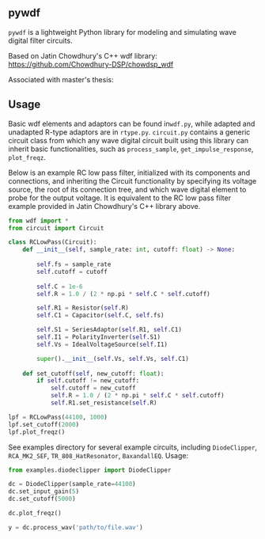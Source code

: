 ## pywdf
<code>pywdf</code> is a lightweight Python library for modeling and simulating wave digital filter circuits.

Based on Jatin Chowdhury's C++ wdf library:  https://github.com/Chowdhury-DSP/chowdsp_wdf

Associated with master's thesis:

## Usage

Basic wdf elements and adaptors can be found in<code>wdf.py</code>, while adapted and unadapted R-type adaptors are in <code>rtype.py</code>.  <code>circuit.py</code> contains a generic circuit class from which any wave digital circuit built using this library can inherit basic functionalities, such as  <code>process_sample</code>, <code>get_impulse_response</code>, <code>plot_freqz</code>.

Below is an example RC low pass filter, initialized with its components and connections, and inheriting the Circuit functionality by specifying its voltage source, the root of its connection tree, and which wave digital element to probe for the output voltage. It is equivalent to the RC low pass filter example provided in Jatin Chowdhury's C++ library above. 

```python
from wdf import *
from circuit import Circuit

class RCLowPass(Circuit):
    def __init__(self, sample_rate: int, cutoff: float) -> None:
    
        self.fs = sample_rate
        self.cutoff = cutoff
        
        self.C = 1e-6
        self.R = 1.0 / (2 * np.pi * self.C * self.cutoff)

        self.R1 = Resistor(self.R)
        self.C1 = Capacitor(self.C, self.fs)

        self.S1 = SeriesAdaptor(self.R1, self.C1)
        self.I1 = PolarityInverter(self.S1)
        self.Vs = IdealVoltageSource(self.I1)

        super().__init__(self.Vs, self.Vs, self.C1)
      
    def set_cutoff(self, new_cutoff: float):
        if self.cutoff != new_cutoff:
            self.cutoff = new_cutoff
            self.R = 1.0 / (2 * np.pi * self.C * self.cutoff)
            self.R1.set_resistance(self.R)

lpf = RCLowPass(44100, 1000)
lpf.set_cutoff(2000)
lpf.plot_freqz()
```

See examples directory for several example circuits, including <code>DiodeClipper</code>, <code>RCA_MK2_SEF</code>, <code>TR_808_HatResonator</code>, <code>BaxandallEQ</code>. Usage:
```python
from examples.diodeclipper import DiodeClipper

dc = DiodeClipper(sample_rate=44100)
dc.set_input_gain(5)
dc.set_cutoff(5000)

dc.plot_freqz()

y = dc.process_wav('path/to/file.wav')

```


